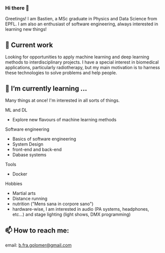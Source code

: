### Hi there 👋

<!--
**BastienGolomer/BastienGolomer** is a ✨ _special_ ✨ repository because its `README.md` (this file) appears on your GitHub profile.
-->
Greetings! I am Bastien, a MSc graduate in Physics and Data Science from EPFL. 
I am also an enthusiast of software engineering, always interested in learning new things!

## 🔭 Current work
Looking for opportunities to apply machine learning and deep learning methods to interdisciplinary projects.
I have a special interest in biomedical applications, particularly radiotherapy, but my main motivation is to harness these technologies to solve problems and help people.

## 🌱 I’m currently learning ...
Many things at once! I'm interested in all sorts of things. 

ML and DL
* Explore new flavours of machine learning methods

Software engineering
* Basics of software engineering
* System Design
* front-end and back-end
* Dabase systems

Tools
* Docker

<!--
Physics related 
* Accelerator physics, there is so much to learn about it. You can do optics, plasma, electrodynamics, solid state physics (for detectors and beam line elements). So cool 🤓
* Particle physics, because the fundamental parts of our universe are a vast mystery ... How exciting!
* I am excited to learn more about how the previous topics can be applied to biomedical devices, for the greater good of people's health!
* Astrophysics and Statistical physics are also wonderful. I should try General Relativity some day though 🤔 ...
-->

Hobbies
* Martial arts
* Distance running
* nutrition ("Mens sana in corpore sano")
* hardware-wise, I am interested in audio (PA systems, headphones, etc...) and stage lighting (light shows, DMX programming)

## 📫 How to reach me: 
email: b.fra.golomer@gmail.com

<!--
- 👯 I’m looking to collaborate on ...
- 🤔 I’m looking for help with ...
- 💬 Ask me about ...
- 📫 How to reach me: 
- 😄 Pronouns: ...
- ⚡ Fun fact: 
-->
